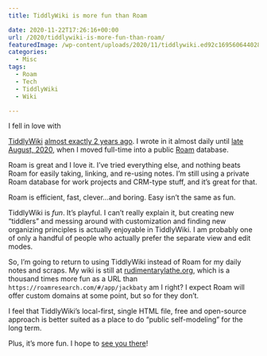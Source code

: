 ```yaml
---
title: TiddlyWiki is more fun than Roam

date: 2020-11-22T17:26:16+00:00
url: /2020/tiddlywiki-is-more-fun-than-roam/
featuredImage: /wp-content/uploads/2020/11/tiddlywiki.ed92c169560644028f1da2101d928e2d.png
categories:
  - Misc
tags:
  - Roam
  - Tech
  - TiddlyWiki
  - Wiki

---
```

<!--kg-card-begin: html-->I fell in love with 

[TiddlyWiki][1] [almost exactly 2 years ago][2]. I wrote in it almost daily until [late August, 2020][3], when I moved full-time into a public [Roam][4] database.

Roam is great and I love it. I’ve tried everything else, and nothing beats Roam for easily taking, linking, and re-using notes. I’m still using a private Roam database for work projects and CRM-type stuff, and it’s great for that.

Roam is efficient, fast, clever…and boring. Easy isn’t the same as fun.

TiddlyWiki is _fun_. It’s playful. I can’t really explain it, but creating new “tiddlers” and messing around with customization and finding new organizing principles is actually enjoyable in TiddlyWiki. I am probably one of only a handful of people who actually prefer the separate view and edit modes.

So, I’m going to return to using TiddlyWiki instead of Roam for my daily notes and scraps. My wiki is still at [rudimentarylathe.org][5], which is a thousand times more fun as a URL than `https://roamresearch.com/#/app/jackbaty` am I right? I expect Roam will offer custom domains at some point, but so for they don’t.

I feel that TiddlyWiki’s local-first, single HTML file, free and open-source approach is better suited as a place to do “public self-modeling” for the long term.

Plus, it’s more fun. I hope to [see you there][5]!

<!--kg-card-end: html-->

 [1]: https://tiddlywiki.com
 [2]: https://www.baty.net/2018/tiddlywiki/
 [3]: https://rudimentarylathe.org/#Friday%2C%20August%2021%2C%202020
 [4]: https://roamresearch.com
 [5]: https://rudimentarylathe.org